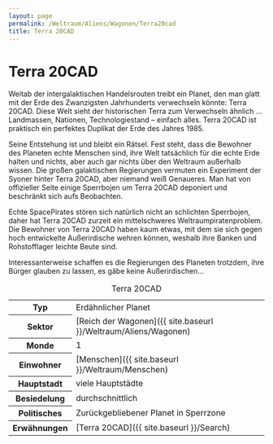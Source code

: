 ```yaml
---
layout: page
permalink: /Weltraum/Aliens/Wagonen/Terra20cad
title: Terra 20CAD
---
```



# Terra 20CAD


Weitab der intergalaktischen Handelsrouten treibt ein Planet, den man glatt mit der Erde des Zwanzigsten Jahrhunderts verwechseln könnte: Terra 20CAD. Diese Welt sieht der historischen Terra zum Verwechseln ähnlich &hellip; Landmassen, Nationen, Technologiestand &ndash; einfach alles. Terra 20CAD ist praktisch ein perfektes Duplikat der Erde des Jahres 1985.

Seine Entstehung ist und bleibt ein Rätsel. Fest steht, dass die Bewohner des Planeten echte Menschen sind, ihre Welt tatsächlich für die echte Erde halten und nichts, aber auch gar nichts über den Weltraum außerhalb wissen. Die großen galaktischen Regierungen vermuten ein Experiment der Syoner hinter Terra 20CAD, aber niemand weiß Genaueres. Man hat von offizieller Seite einige Sperrbojen um Terra 20CAD deponiert und beschränkt sich aufs Beobachten.

Echte SpacePirates stören sich natürlich nicht an schlichten Sperrbojen, daher hat Terra 20CAD zurzeit ein mittelschweres Weltraumpiratenproblem. Die Bewohner von Terra 20CAD haben kaum etwas, mit dem sie sich gegen hoch entwickelte Außerirdische wehren können, weshalb ihre Banken und Rohstofflager leichte Beute sind.

Interessanterweise schaffen es die Regierungen des Planeten trotzdem, ihre Bürger glauben zu lassen, es gäbe keine Außerirdischen&hellip;


<aside>
<table data-type="planet">
<caption>Terra 20CAD</caption>
<tbody>
<tr><th>Typ</th><td>Erdähnlicher Planet</td></tr>
<tr><th>Sektor</th><td>[Reich der Wagonen]({{ site.baseurl }}/Weltraum/Aliens/Wagonen)</td></tr>
<tr><th>Monde</th><td>1</td></tr>
<tr><th>Einwohner</th><td>[Menschen]({{ site.baseurl }}/Weltraum/Menschen)</td></tr>
<tr><th>Hauptstadt</th><td>viele Hauptstädte</td></tr>
<tr><th>Besiedelung</th><td>durchschnittlich</td></tr>
<tr><th>Politisches</th><td>Zurückgebliebener Planet in Sperrzone</td></tr>
<tr><th>Erwähnungen</th><td>[Terra 20CAD]({{ site.baseurl }}/Search)</td></tr>
</tbody>
</table>

</aside>

